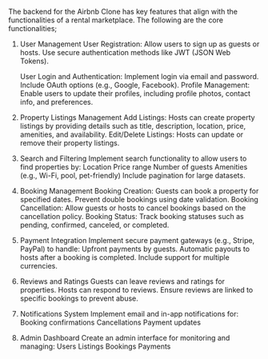 The backend for the Airbnb Clone has key features that align with the functionalities of a rental marketplace. The following are the core functionalities;

1. User Management
    User Registration:
    Allow users to sign up as guests or hosts.
    Use secure authentication methods like JWT (JSON Web Tokens).
    
    User Login and Authentication:
    Implement login via email and password.
    Include OAuth options (e.g., Google, Facebook).
    Profile Management:
    Enable users to update their profiles, including profile photos, contact info, and preferences.

2. Property Listings Management
    Add Listings:
    Hosts can create property listings by providing details such as title, description, location, price, amenities, and availability.
    Edit/Delete Listings:
    Hosts can update or remove their property listings.

3. Search and Filtering
    Implement search functionality to allow users to find properties by:
    Location
    Price range
    Number of guests
    Amenities (e.g., Wi-Fi, pool, pet-friendly)
    Include pagination for large datasets.

4. Booking Management
    Booking Creation:
    Guests can book a property for specified dates.
    Prevent double bookings using date validation.
    Booking Cancellation:
    Allow guests or hosts to cancel bookings based on the cancellation policy.
    Booking Status:
    Track booking statuses such as pending, confirmed, canceled, or completed.

5. Payment Integration
    Implement secure payment gateways (e.g., Stripe, PayPal) to handle:
    Upfront payments by guests.
    Automatic payouts to hosts after a booking is completed.
    Include support for multiple currencies.

6. Reviews and Ratings
    Guests can leave reviews and ratings for properties.
    Hosts can respond to reviews.
    Ensure reviews are linked to specific bookings to prevent abuse.

7. Notifications System
    Implement email and in-app notifications for:
    Booking confirmations
    Cancellations
    Payment updates
    
8. Admin Dashboard
    Create an admin interface for monitoring and managing:
    Users
    Listings
    Bookings
    Payments